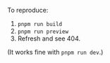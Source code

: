 To reproduce:

1. `pnpm run build`
2. `pnpm run preview`
3. Refresh and see 404.

(It works fine with `pnpm run dev`.)
